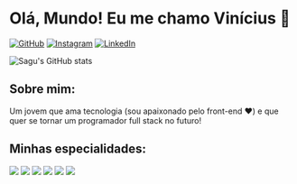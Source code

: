 
# Olá, Mundo! Eu me chamo Vinícius 👋

[![GitHub](https://img.shields.io/badge/GitHub-100000?style=for-the-badge&logo=github&logoColor=white)](https://github.com/Saguisagu)
[![Instagram](https://img.shields.io/badge/Instagram-E4405F?style=for-the-badge&logo=instagram&logoColor=white)](https://www.instagram.com/svinykkj/)
[![LinkedIn](https://img.shields.io/badge/LinkedIn-0077B5?style=for-the-badge&logo=linkedin&logoColor=white)](https://www.linkedin.com/in/viniciusschumann/)

![Sagu's GitHub stats](https://github-readme-stats.vercel.app/api?username=saguisagu&show_icons=true&theme=tokyonight)

## Sobre mim:
<p>Um jovem que ama tecnologia (sou apaixonado pelo front-end ❤️) e que quer se tornar um programador full stack no futuro!</p>

## Minhas especialidades:

<div align="left">
  <!-- JavaScript --> <img src="https://img.shields.io/badge/JavaScript-323330?style=for-the-badge&logo=javascript&logoColor=F7DF1E">
  <!-- HTML5 --> <img src="https://img.shields.io/badge/HTML5-E34F26?style=for-the-badge&logo=html5&logoColor=white">
  <!-- CSS3 --> <img src="https://img.shields.io/badge/CSS3-1572B6?style=for-the-badge&logo=css3&logoColor=white"
  <!-- TYPESCRIPT --> <img src="https://img.shields.io/badge/TypeScript-007ACC?style=for-the-badge&logo=typescript&logoColor=white"
  <!-- REACT --> <img src="https://img.shields.io/badge/React-20232A?style=for-the-badge&logo=react&logoColor=61DAFB"
  <!-- NODE.JS --> <img src="https://img.shields.io/badge/Node%20js-339933?style=for-the-badge&logo=nodedotjs&logoColor=white"
  <br>
</div>
